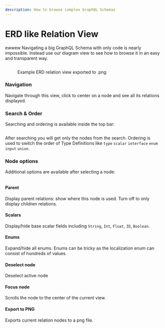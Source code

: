 ```yaml
---
description: How to browse complex GraphQL Schemas
---
```


# ERD like Relation View
ewwew
Navigating a big GraphQL Schema with only code is nearly impossible. Instead use our diagram view to see how to browse it in an easy and transparent way.

<figure><img src="../../.gitbook/assets/relation_view(18).png" alt=""><figcaption><p>Example ERD relation view exported to .png</p></figcaption></figure>

### Navigation

Navigate through this view, click to center on a node and see all its relations displayed.

### Search & Order

Searching and ordering is available inside the top bar:

<figure><img src="../../.gitbook/assets/image (2) (2).png" alt=""><figcaption></figcaption></figure>

After searching you will get only the nodes from the search. Ordering is used to switch the order of Type Definitions like `type` `scalar` `interface` `enum` `input` `union`.

### Node options

Additional options are available after selecting a node:

<figure><img src="../../.gitbook/assets/image (2).png" alt=""><figcaption></figcaption></figure>

#### Parent

Display parent relations: show where this node is used. Turn off to only display children relations.

#### Scalars

Display/hide base scalar fields including `String`, `Int`, `Float`, `ID`, `Boolean`.

#### Enums

Expand/hide all enums. Enums can be tricky as the localization enum can consist of hundreds of values.

#### Deselect node

Deselect active node

#### Focus node&#x20;

Scrolls the node to the center of the current view.

#### Export to PNG

Exports current relation nodes to a png file.
